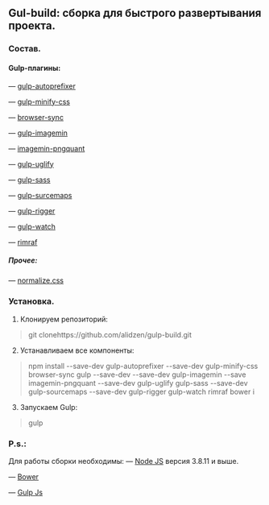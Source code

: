 ## Gul-build: сборка для быстрого развертывания проекта.

### Состав.
#### Gulp-плагины:
&mdash; [gulp-autoprefixer](https://www.npmjs.com/package/gulp-autoprefixer)  

&mdash; [gulp-minify-css](https://www.npmjs.com/package/gulp-minify-css)  

&mdash; [browser-sync](https://www.npmjs.com/package/browser-sync)  

&mdash; [gulp-imagemin](https://www.npmjs.com/package/gulp-imagemin)  

&mdash; [imagemin-pngquant](https://www.npmjs.com/package/imagemin-pngquant)  

&mdash; [gulp-uglify](https://www.npmjs.com/package/gulp-uglify)  

&mdash; [gulp-sass](https://www.npmjs.com/package/gulp-sass)  

&mdash; [gulp-surcemaps](https://www.npmjs.com/package/gulp-sourcemaps)  

&mdash; [gulp-rigger](https://www.npmjs.com/package/gulp-rigger)  

&mdash; [gulp-watch](https://www.npmjs.com/package/gulp-watch)  

&mdash; [rimraf](https://www.npmjs.com/package/rimraf)  

##### Прочее:  

&mdash; [normalize.css](https://github.com/necolas/normalize.css)

### Установка.
1. Клонируем репозиторий:  

>git clonehttps://github.com/alidzen/gulp-build.git

2. Устанавливаем все компоненты:  

>npm install --save-dev gulp-autoprefixer --save-dev gulp-minify-css browser-sync gulp --save-dev --save-dev gulp-imagemin --save imagemin-pngquant --save-dev gulp-uglify gulp-sass --save-dev gulp-sourcemaps --save-dev gulp-rigger gulp-watch rimraf 
>bower i

3. Запускаем Gulp:  

>gulp

### P.s.: 
Для работы сборки необходимы: 
&mdash; [Node JS](http://nodejs.org/) версия 3.8.11 и выше.  

&mdash; [Bower](http://bower.io/)  

&mdash; [Gulp Js](http://gulpjs.com/)  



